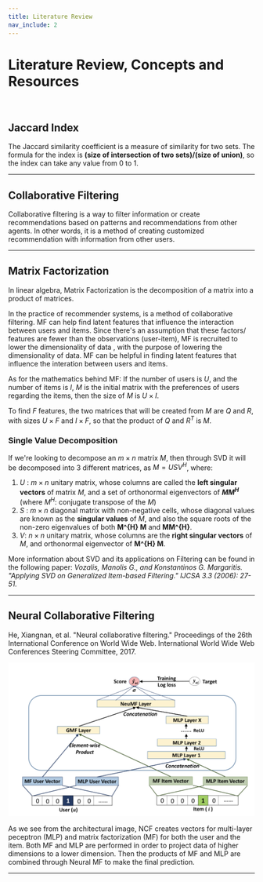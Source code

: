 ```yaml
---
title: Literature Review
nav_include: 2
---
```


# Literature Review, Concepts and Resources
&nbsp;
## Jaccard Index

The Jaccard similarity coefficient is a measure of similarity for two sets.
The formula for the index is **(size of intersection of two sets)/(size of union)**, so the index can take any value from 0 to 1.

** **

## Collaborative Filtering

Collaborative filtering is a way to filter information or create recommendations based on patterns and recommendations from other agents. In other words, it is a method of creating customized recommendation with information from other users.

** **

## Matrix Factorization

In linear algebra, Matrix Factorization is the decomposition of a matrix into a product of matrices.

In the practice of recommender systems, is a method of collaborative filtering.
MF can help find latent features that influence the interaction between users and items. Since there's an assumption that these factors/ features are fewer than the observations (user-item), MF is recruited to lower the dimensionality of data
, with the purpose of lowering the dimensionality of data. MF can be helpful in finding latent features that influence the interation between users and items.

As for the mathematics behind MF:
If the number of users is $U$, and the number of items is $I$, $M$ is the initial matrix with the preferences of users regarding the items, then the size of $M$ is $U \times I$.

To find $F$ features, the two matrices that will be created from $M$ are $Q$ and $R$, with sizes $U \times F$ and $I \times F$, so that the product of $Q$ and $R^{T}$ is $M$.

### Single Value Decomposition

If we're looking to decompose an $m \times n$ matrix $M$, then through SVD it will be decomposed into 3 different matrices, as $M = U S V^{H}$, where:

1)  $U$ : $m \times n$ unitary matrix, whose columns are called the **left singular vectors** of matrix $M$, and a set of orthonormal eigenvectors of **$MM^{H}$** (where $M^{H}$: conjugate transpose of the $M$)
2) $S$ : $m \times n$ diagonal matrix with non-negative cells, whose diagonal values are known as the **singular values** of $M$, and also the square roots of the non-zero eigenvalues of both **M^{H} M** and **MM^{H}**.
3) $V$: $n \times n$ unitary matrix, whose columns are the **right singular vectors** of $M$, and orthonormal eigenvector of **M^{H} M**.

More information about SVD and its applications on Filtering can be found in the following paper:
*Vozalis, Manolis G., and Konstantinos G. Margaritis. "Applying SVD on Generalized Item-based Filtering." IJCSA 3.3 (2006): 27-51.*

** **

## Neural Collaborative Filtering


He, Xiangnan, et al. "Neural collaborative filtering." Proceedings of the 26th International Conference on World Wide Web. International World Wide Web Conferences Steering Committee, 2017.

![png](lit_images/NCF.png)

As we see from the architectural image, NCF creates vectors for multi-layer peceptron (MLP) and matrix factorization (MF) for both the user and the item.
Both MF and MLP are performed in order to project data of higher dimensions to a lower dimension.
Then the products of MF and MLP are combined through Neural MF to make the final prediction.

** **
